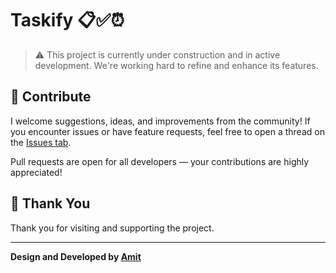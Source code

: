 # Taskify 📋✅⏰

> ⚠️ This project is currently under construction and in active development. We're working hard to refine and enhance its features.

## 🚀 Contribute

I welcome suggestions, ideas, and improvements from the community! If you encounter issues or have feature requests, feel free to open a thread on the [Issues tab](https://github.com/paullyy8/taskify/issues).

Pull requests are open for all developers — your contributions are highly appreciated!

## 🙏 Thank You

Thank you for visiting and supporting the project.

---

**Design and Developed by [Amit](https://github.com/paullyy8)**
